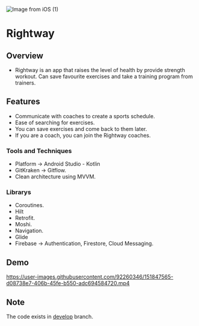 ![Image from iOS (1)](https://user-images.githubusercontent.com/92260346/151839047-3fdcca64-a34a-4d64-b90e-47a05ff44d2e.jpg)

# Rightway
## Overview
- Rightway is an app that raises the level of health by provide strength workout. Can save favourite exercises and take a training program from trainers. 
## Features
- Communicate with coaches to create a sports schedule.
- Ease of searching for exercises.
- You can save exercises and come back to them later.
- If you are a coach, you can join the Rightway coaches.

### Tools and Techniques
- Platform -> Android Studio - Kotlin
- GitKraken -> Gitflow.
- Clean architecture using MVVM.
### Librarys
- Coroutines.
- Hilt
- Retrofit.
- Moshi.
- Navigation.
- Glide
- Firebase -> Authentication, Firestore, Cloud Messaging.


## Demo

https://user-images.githubusercontent.com/92260346/151847565-d08738e7-406b-45fe-b550-adc694584720.mp4

## Note
The code exists in [develop](https://github.com/RahafNasser-cs/Rightway/tree/develop) branch.
